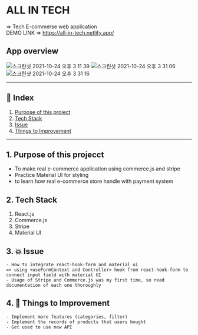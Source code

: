 # ALL IN TECH 

=> Tech E-commerse web application 
<br>
DEMO LINK => https://all-in-tech.netlify.app/

## App overview 

![스크린샷 2021-10-24 오후 3 11 39](https://user-images.githubusercontent.com/57770612/138577707-71bfe42a-4507-4458-9605-5650cd4596ef.png)
![스크린샷 2021-10-24 오후 3 31 06](https://user-images.githubusercontent.com/57770612/138577753-12c84259-7b9a-4e58-b304-8f647348bd99.png)
![스크린샷 2021-10-24 오후 3 31 16](https://user-images.githubusercontent.com/57770612/138577759-66d35271-dce0-4686-82a6-fb843a84ec64.png)


---

## 🔗 Index
1. [Purpose of this project](#1-Purpose-of-this-project)
2. [Tech Stack](#2-Tech-Stack)
3. [Issue](#3--Issue)
4. [Things to Improvement](#6--Things-to-Improvement)

---


## 1. Purpose of this projecct

- To make real e-commerce application using commerce.js and stripe
- Practice Material UI for styling 
- to learn how real e-commerce store handle with payment system 



## 2. Tech Stack 

1. React.js 
2. Commerce.js
3. Stripe
4. Material UI 



## 3. 💥 Issue
    - How to integrate react-hook-form and material ui 
    => using <useFormContext and Controller> hook from react-hook-form to connect input field with material UI
    - Usage of Stripe and Commerce.js was my first time, so read documentation of each one thoroughly
  

## 4. 🚀 Things to Improvement

    - Implement more features (categories, filter) 
    - Implement the records of products that users bought 
    - Get used to use new API 


 



  
